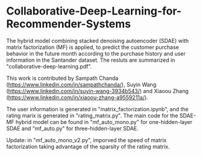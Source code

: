 # Collaborative-Deep-Learning-for-Recommender-Systems
The hybrid model combining stacked denoising autoencoder (SDAE) with matrix factorization (MF) is applied, to predict the customer purchase behavior in the future month according to the purchase history and user information in the Santander dataset. The resluts are summarized in "collaborative-deep-learning.pdf".

This work is contributed by Sampath Chanda (https://www.linkedin.com/in/sampathchanda/), Suyin Wang (https://www.linkedin.com/in/suyin-wang-3934b543/) and Xiaoou Zhang (https://www.linkedin.com/in/xiaoou-zhang-a9559211a/).

The user information is generated in "matrix_factorization.ipynb", and the rating marix is generated in "rating_matrix.py". The main code for the SDAE-MF hybrid model can be found in "mf_auto_mono.py" for one-hidden-layer SDAE and "mf_auto.py" for three-hidden-layer SDAE.

Update: in "mf_auto_mono_v2.py", imporved the speed of matrix factorization taking advantage of the sparsity of the rating matrix.

